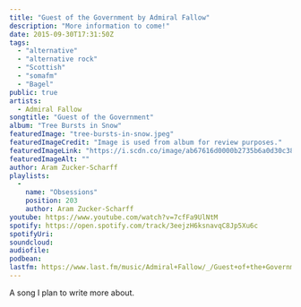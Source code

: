 ```yaml
---
title: "Guest of the Government by Admiral Fallow"
description: "More information to come!"
date: 2015-09-30T17:31:50Z
tags:
  - "alternative"
  - "alternative rock"
  - "Scottish"
  - "somafm"
  - "Bagel"
public: true
artists:
  - Admiral Fallow
songtitle: "Guest of the Government"
album: "Tree Bursts in Snow"
featuredImage: "tree-bursts-in-snow.jpeg"
featuredImageCredit: "Image is used from album for review purposes."
featuredImageLink: "https://i.scdn.co/image/ab67616d0000b2735b6a0d30c3814bb9f40d5995"
featuredImageAlt: ""
author: Aram Zucker-Scharff
playlists:
  -
    name: "Obsessions"
    position: 203
    author: Aram Zucker-Scharff
youtube: https://www.youtube.com/watch?v=7cfFa9UlNtM
spotify: https://open.spotify.com/track/3eejzH6ksnavqC8Jp5Xu6c
spotifyUri: 
soundcloud:
audiofile:
podbean:
lastfm: https://www.last.fm/music/Admiral+Fallow/_/Guest+of+the+Government
---
```


A song I plan to write more about.
		